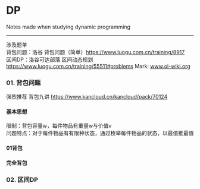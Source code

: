 # DP
Notes made when studying dynamic programming <br/>
***
涉及题单<br>
背包问题：洛谷 背包问题（简单）https://www.luogu.com.cn/training/8917<br>
区间DP：洛谷可达部落 区间动态规划 https://www.luogu.com.cn/training/55511#problems
Mark: www.oi-wiki.org
### 01. 背包问题
强烈推荐 背包九讲 https://www.kancloud.cn/kancloud/pack/70124
#### 基本思想
限制：背包容量w，每件物品有重量w与价值v <br/>
问题特点：对于每件物品有有限种状态，通过枚举每件物品的状态，以最值推最值
#### 01背包
#### 完全背包
### 02. 区间DP
